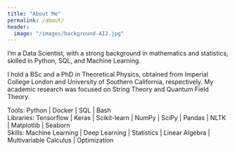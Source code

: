 ```yaml
---
title: "About Me"
permalink: /about/
header:
  image: "/images/background-AI2.jpg"
---
```


I’m a Data Scientist, with a strong background in mathematics and statistics, skilled in Python, SQL, and Machine Learning.

I hold a BSc and a PhD in Theoretical Physics, obtained from Imperial College London and University of Southern California, respectively. My academic research was focused on String Theory and Quantum Field Theory.

Tools: Python \| Docker \| SQL \| Bash <br/>
Libraries: Tensorflow \| Keras \| Scikit-learn \| NumPy \| SciPy \| Pandas \| NLTK \| Matplotlib \| Seaborn <br/>
Skills: Machine Learning \| Deep Learning \| Statistics \| Linear Algebra \| Multivariable Calculus \| Optimization